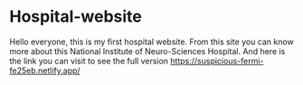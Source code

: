 # Hospital-website
Hello everyone, this is my first hospital website. From this site you can know more about this 
National Institute of Neuro-Sciences  Hospital. And here is the link you can visit to see the full version
https://suspicious-fermi-fe25eb.netlify.app/
